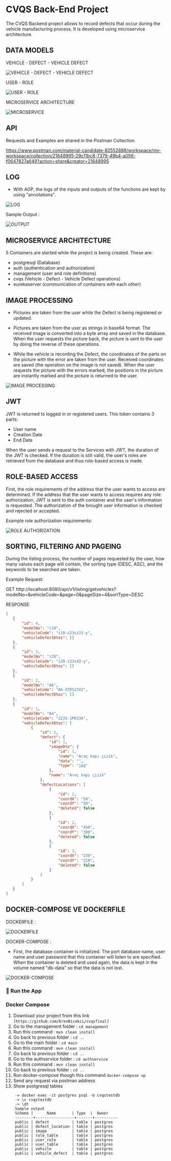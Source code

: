 
# CVQS Back-End Project

The CVQS Backend project allows to record defects that occur during the vehicle manufacturing process. It is developed using microservice architecture.




## DATA MODELS

VEHICLE - DEFECT - VEHICLE DEFECT


![VEHICLE - DEFECT - VEHICLE DEFECT](https://i.imgur.com/htWEPzb.png)

USER - ROLE


![USER - ROLE](https://i.imgur.com/qb60P6a.png)


MICROSERVICE ARCHITECTURE


![MICROSERVICE](https://i.imgur.com/TR2lEpl.png)
## API

Requests and Examples are shared in the Postman Collection.

https://www.postman.com/material-candidate-82552888/workspace/my-workspace/collection/21648995-29c11bc8-7379-49b4-a056-f0647827a649?action=share&creator=21648995
## LOG

- With AOP, the logs of the inputs and outputs of the functions are kept by using "annotations".

 ![LOG](https://i.imgur.com/P4uA3GV.png)

 
 Sample Output :

 ![OUTPUT](https://i.imgur.com/vmBGiBO.png)




  
## MICROSERVICE ARCHITECTURE


5 Containers are started while the project is being created. These are:

- postgresql (Database)
- auth (authentication and authorization)
- management (user and role definitions)
- cvqs (Vehicle - Defect - Vehicle Defect operations)
- eurekaserver (communication of containers with each other)
  
## IMAGE PROCESSING

- Pictures are taken from the user while the Defect is being registered or updated.

- Pictures are taken from the user as strings in base64 format. The received image is converted into a byte array and saved in the database. When the user requests the picture back, the picture is sent to the user by doing the reverse of these operations.

- While the vehicle is recording the Defect, the coordinates of the parts on the picture with the error are taken from the user. Received coordinates are saved (the operation on the image is not saved). When the user requests the picture with the errors marked, the positions in the picture are instantly marked and the picture is returned to the user.

![IMAGE PROCESSING](https://i.imgur.com/eIepi2B.png)
  
## JWT

JWT is returned to logged in or registered users. This token contains 3 parts:

- User name
- Creation Date
- End Date

When the user sends a request to the Services with JWT, the duration of the JWT is checked. If the duration is still valid, the user's roles are retrieved from the database and thus role-based access is made.
## ROLE-BASED ACCESS

First, the role requirements of the address that the user wants to access are determined. If the address that the user wants to access requires any role authorization, JWT is sent to the auth container and the user's information is requested. The authorization of the brought user information is checked and rejected or accepted.

Example role authorization requirements:

![ROLE AUTHORIZATION](https://i.imgur.com/Rcf34W1.png)

## SORTING, FILTERING AND PAGEING

During the listing process, the number of pages requested by the user, how many values ​​each page will contain, the sorting type (DESC, ASC), and the keywords to be searched are taken.

Example Request:

GET http://localhost:8080/api/v1/listing/getvehicles?modelNo=&vehicleCode=&page=0&pageSize=4&sortType=DESC

RESPONSE
 ```json
[
    {
        "id": 4,
        "modelNo": "i10",
        "vehicleCode": "i10-z23sz22-y",
        "vehicleDefectDtos": []
    },
    {
        "id": 3,
        "modelNo": "i20",
        "vehicleCode": "i20-z23sd2-y",
        "vehicleDefectDtos": []
    },
    {
        "id": 2,
        "modelNo": "A6",
        "vehicleCode": "A6-XTR523XZ",
        "vehicleDefectDtos": []
    },
    {
        "id": 1,
        "modelNo": "A4",
        "vehicleCode": "Z23S-1PK334",
        "vehicleDefectDtos": [
            {
                "id": 1,
                "defect": {
                    "id": 1,
                    "imageDto": {
                        "id": 1,
                        "name": "Araç kapı çizik",
                        "data": "",
                        "type": "jpg"
                    },
                    "name": "Araç kapı çizik"
                },
                "defectLocations": [
                    {
                        "id": 1,
                        "coordX": "50",
                        "coordY": "50",
                        "deleted": false
                    },
                    {
                        "id": 2,
                        "coordX": "450",
                        "coordY": "300",
                        "deleted": false
                    },
                    {
                        "id": 3,
                        "coordX": "230",
                        "coordY": "210",
                        "deleted": false
                    }
                ]
            }
        ]
    }
]
```
  
## DOCKER-COMPOSE VE DOCKERFILE

DOCKERFILE :

![DOCKERFILE](https://i.imgur.com/iZ3dXvz.png)

DOCKER-COMPOSE :

- First, the database container is initialized. The port database name, user name and user password that this container will listen to are specified. When the container is deleted and used again, the data is kept in the volume named "db-data" so that the data is not lost.

![DOCKER-COMPOSE](https://i.imgur.com/7wi7TP2.png)

### 🔨 Run the App

### Docker Compose

1. Download your project from this link `[https://github.com/ErenBicakci/cvqsfinal]`
2. Go to the management folder :  `cd management`
3. Run this command : `mvn clean install`
4. Go back to previous folder : `cd ..`
5. Go to the main folder :  `cd main`
6. Run this command : `mvn clean install`
7. Go back to previous folder : `cd ..`
8. Go to the authservice folder :  `cd authservice`
9. Run this command : `mvn clean install`
10. Go back to previous folder : `cd ..`
11. Run docker-compose though this command `docker-compose up`
12. Send any request via postman address
13. Show postgresql tables
```
    -> docker exec -it postgres psql -U cvqstestdb
    -> \c cvqstestdb
    -> \dt
    Sample output
    Schema |      Name       | Type  |  Owner
    --------+-----------------+-------+----------
    public | defect          | table | postgres
    public | defect_location | table | postgres
    public | image           | table | postgres
    public | role_table      | table | postgres
    public | user_role       | table | postgres
    public | user_table      | table | postgres
    public | vehicle         | table | postgres
    public | vehicle_defect  | table | postgres
```
    

